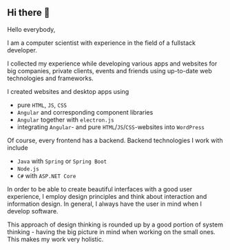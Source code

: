 ## Hi there 👋

Hello everybody,

I am a computer scientist 
with experience in the field of a fullstack developer.

I collected my experience while developing various apps and websites
for big companies, private clients, events and friends
using up-to-date web technologies and frameworks.

I created websites and desktop apps using
- pure `HTML`, `JS`, `CSS`
- `Angular` and corresponding component libraries
- `Angular` together with `electron.js`
- integrating `Angular`- and pure `HTML`/`JS`/`CSS`-websites into `WordPress`

Of course, every frontend has a backend.
Backend technologies I work with include
- `Java` with `Spring` or `Spring Boot`
- `Node.js`
- `C#` with `ASP.NET Core`

In order to be able to create beautiful interfaces with a good user experience,
I employ design principles and
think about interaction and information design.
In general, I always have the user in mind when I develop software.

This approach of design thinking is rounded up 
by a good portion of system thinking - 
having the big picture in mind when working on the small ones.
This makes my work very holistic.

<!--
**Chris-Max-P/Chris-Max-P** is a ✨ _special_ ✨ repository because its `README.md` (this file) appears on your GitHub profile.

Here are some ideas to get you started:

- 🔭 I’m currently working on ...
- 🌱 I’m currently learning ...
- 👯 I’m looking to collaborate on ...
- 🤔 I’m looking for help with ...
- 💬 Ask me about ...
- 📫 How to reach me: ...
- 😄 Pronouns: ...
- ⚡ Fun fact: ...
-->
